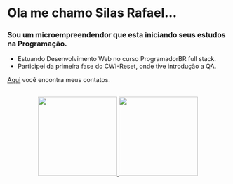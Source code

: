 ### <h1> Ola me chamo Silas Rafael...</h1>

<h3>Sou um microempreendendor que esta iniciando seus estudos na Programação. </h3>

- Estuando Desenvolvimento Web no curso ProgramadorBR full stack.
- Participei da primeira fase do CWI-Reset, onde tive introdução a QA.

[Aqui](https://creative-elf-950a98.netlify.app) você encontra meus contatos.

##

<div align="center">
  <a href="https://github.com/SilasRSSimoes">
  <img height="180em" src="https://github-readme-stats.vercel.app/api?username=SilasRSSimoes&show_icons=true&theme=dark&include_all_commits=true&count_private=true"/>
  <img height="180em" src="https://github-readme-stats.vercel.app/api/top-langs/?username=SilasRSSimoes&layout=compact&langs_count=7&theme=dark"/>
</div>

<!--
**SilasRSSimoes/SilasRSSimoes** is a ✨ _special_ ✨ repository because its `README.md` (this file) appears on your GitHub profile.

